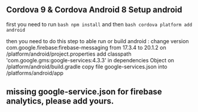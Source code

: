 ## Cordova 9 & Cordova Android 8 Setup android
first you need to run ```bash npm install``` and then ```bash cordova platform add android```

then you need to do this step to able run or build android :
change version com.google.firebase:firebase-messaging from 17.3.4 to 20.1.2 on /platform/android/project.properties
add classpath 'com.google.gms:google-services:4.3.3' in dependencies Object on /platform/android/build.gradle
copy file google-services.json into /platforms/android/app

## missing google-service.json for firebase analytics, please add yours.